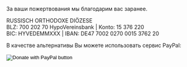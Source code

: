 За ваши пожертвования мы благодарим вас заранее.

 RUSSISCH ORTHODOXE DIÖZESE  
BLZ: 700 202 70 HypoVereinsbank \| Konto: 15 376 220  
 BIC: HYVEDEMMXXX \| IBAN: DE47 7002 0270 0015 3762 20

В качестве альтернативы Вы можете использовать сервис PayPal:

<form action="https://www.paypal.com/cgi-bin/webscr" method="post" target="_top">
<input type="hidden" name="cmd" value="_s-xclick" />
<input type="hidden" name="hosted_button_id" value="K9WPW2RC4F2TS" />
<input type="image" src="https://www.paypalobjects.com/ru_RU/RU/i/btn/btn_donateCC_LG.gif" border="0" name="submit" title="PayPal - The safer, easier way to pay online!" alt="Donate with PayPal button" />
<img alt="" border="0" src="https://www.paypal.com/ru_RU/i/scr/pixel.gif" width="1" height="1" />
</form>
